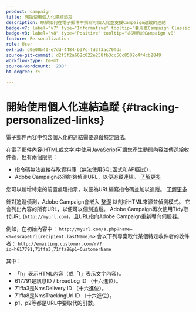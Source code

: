 ```yaml
---
product: campaign
title: 開始使用個人化連結追蹤
description: 瞭解如何在電子郵件中撰寫可個人化並支援Campaign追蹤的連結
badge-v7: label="v7" type="Informative" tooltip="套用至Campaign Classic v7"
badge-v8: label="v8" type="Positive" tooltip="亦適用於Campaign v8"
feature: Personalization
role: User
exl-id: d0e00b40-e7dd-4484-b37c-fd3f3ac70fda
source-git-commit: d2f5f2a662c022e258fb3cc56c8502c4f4cb2849
workflow-type: tm+mt
source-wordcount: '230'
ht-degree: 7%

---
```


# 開始使用個人化連結追蹤 {#tracking-personalized-links}

電子郵件內容中包含個人化的連結需要追蹤特定語法。

在電子郵件內容(HTML或文字)中使用JavaScript可讓您產生動態內容並傳送給收件者，但有兩個限制：

* 指令碼無法直接存取資料庫（無法使用SQL函式和API函式），
* Adobe Campaign必須能夠偵測URL，以便追蹤連結。 [了解更多](detecting-tracking-urls.md)

您可以新增特定的前置處理指示，以便為URL編寫指令碼並加以追蹤。 [了解更多](pre-processing-instructions.md)

針對追蹤偵測，Adobe Campaign會嵌入 [整潔](https://www.html-tidy.org/) 以剖析HTML來源並偵測模式。 它會列出內容的所有URL，以便可以個別追蹤。 Adobe Campaign再次使用Tidy取代URL (`http://myurl.com`)，且URL指向Adobe Campaign重新導向伺服器。

例如，在初始內容中： `http://myurl.com/a.php?name=<%=escapeUrl(recipient.lastName)%>` 會以下列專案取代某個特定收件者的收件者： `http://emailing.customer.com/r/?id=h617791,71ffa3,71ffa8&p1=CustomerName`

其中：

* 「h」表示HTML內容（或「t」表示文字內容）。
* 617791是訊息ID / broadLog ID （十六進位）。
* 71ffa3是NmsDelivery ID （十六進位）。
* 71ffa8是NmsTrackingUrl ID （十六進位）。
* p1、p2等都是URL中要取代的引數。

